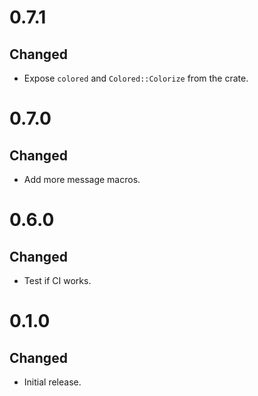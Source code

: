 # 0.7.1
## Changed
- Expose `colored` and `Colored::Colorize` from the crate.

# 0.7.0
## Changed
- Add more message macros.

# 0.6.0
## Changed
- Test if CI works.

# 0.1.0
## Changed
- Initial release.
